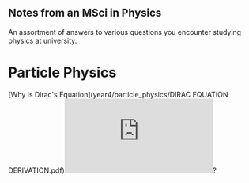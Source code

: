 ## Notes from an MSci in Physics

An assortment of answers to various questions you encounter studying physics at university. 

# Particle Physics
[Why is Dirac's Equation](year4/particle_physics/DIRAC EQUATION DERIVATION.pdf)![Dirac's Equation](http://www.sciweavers.org/tex2img.php?eq=%24i%5Cgamma%5E%7B%5Cmu%7D%5Cpartial_%7B%5Cmu%7D%5Cpsi%3Dm%5Cpsi%24%3F%5D%28&bc=White&fc=Black&im=jpg&fs=12&ff=arev&edit=0)?